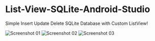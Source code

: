 # List-View-SQLite-Android-Studio
Simple Insert Update Delete SQLite Database with Custom ListView!


![Screenshot 01](https://github.com/shoko-void/List-View-SQLite-Android-Studio/assets/142014760/6303016a-1321-40ab-a8aa-8a5cda0455d8)
![Screenshot 02](https://github.com/shoko-void/List-View-SQLite-Android-Studio/assets/142014760/feb0881b-26de-49af-9eb3-ffb5cc157ea9)
![Screenshot 03](https://github.com/shoko-void/List-View-SQLite-Android-Studio/assets/142014760/7a18d563-2b37-4d3c-b1ec-8b12f8a26de4)
